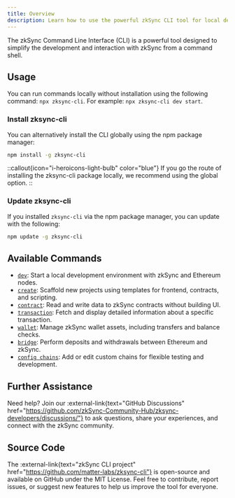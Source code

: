```yaml
---
title: Overview
description: Learn how to use the powerful zkSync CLI tool for local development.
---
```


The zkSync Command Line Interface (CLI) is a powerful tool designed to simplify the development and interaction with zkSync from a command shell.

## Usage

You can run commands locally without installation using the following command: `npx zksync-cli`. For example: `npx zksync-cli dev start`.

### Install zksync-cli

You can alternatively install the CLI globally using the npm package manager:

```bash
npm install -g zksync-cli
```

::callout{icon="i-heroicons-light-bulb" color="blue"}
If you go the route of installing the zksync-cli package locally, we recommend using the global option.
::

### Update zksync-cli

If you installed `zksync-cli` via the npm package manager, you can update with the following:

```bash
npm update -g zksync-cli
```

## Available Commands

- [`dev`](./zksync-cli-dev.md): Start a local development environment with zkSync and Ethereum nodes.
- [`create`](./zksync-cli-create.md): Scaffold new projects using templates for frontend, contracts, and scripting.
- [`contract`](./zksync-cli-contract.md): Read and write data to zkSync contracts without building UI.
- [`transaction`](./zksync-cli-transaction.md): Fetch and display detailed information about a specific transaction.
- [`wallet`](./zksync-cli-wallet.md): Manage zkSync wallet assets, including transfers and balance checks.
- [`bridge`](./zksync-cli-bridge.md): Perform deposits and withdrawals between Ethereum and zkSync.
- [`config chains`](./zksync-cli-config-chains.md): Add or edit custom chains for flexible testing and development.

## Further Assistance

Need help? Join our :external-link{text="GitHub Discussions" href="https://github.com/zkSync-Community-Hub/zksync-developers/discussions/"}
to ask questions, share your experiences, and connect with the zkSync community.

## Source Code

The :external-link{text="zkSync CLI project" href="https://github.com/matter-labs/zksync-cli"}
is open-source and available on GitHub under the MIT License.
Feel free to contribute, report issues, or suggest new features to help us improve the tool for everyone.
